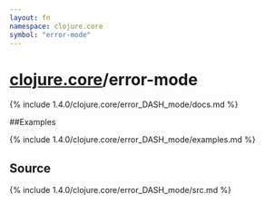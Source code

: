 ```yaml
---
layout: fn
namespace: clojure.core
symbol: "error-mode"
---
```


# [clojure.core](../)/error-mode

{% include 1.4.0/clojure.core/error_DASH_mode/docs.md %}

##Examples

{% include 1.4.0/clojure.core/error_DASH_mode/examples.md %}
## Source
{% include 1.4.0/clojure.core/error_DASH_mode/src.md %}


